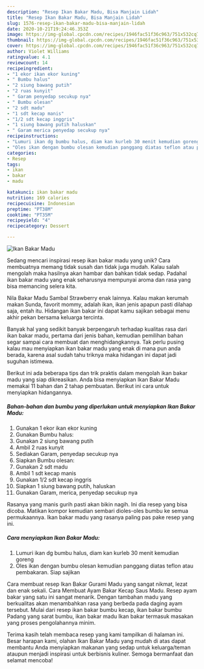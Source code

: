 ```yaml
---
description: "Resep Ikan Bakar Madu, Bisa Manjain Lidah"
title: "Resep Ikan Bakar Madu, Bisa Manjain Lidah"
slug: 1576-resep-ikan-bakar-madu-bisa-manjain-lidah
date: 2020-10-21T19:24:46.353Z
image: https://img-global.cpcdn.com/recipes/1946fac51f36c963/751x532cq70/ikan-bakar-madu-foto-resep-utama.jpg
thumbnail: https://img-global.cpcdn.com/recipes/1946fac51f36c963/751x532cq70/ikan-bakar-madu-foto-resep-utama.jpg
cover: https://img-global.cpcdn.com/recipes/1946fac51f36c963/751x532cq70/ikan-bakar-madu-foto-resep-utama.jpg
author: Violet Williams
ratingvalue: 4.1
reviewcount: 14
recipeingredient:
- "1 ekor ikan ekor kuning"
- " Bumbu halus"
- "2 siung bawang putih"
- "2 ruas kunyit"
- " Garam penyedap secukup nya"
- " Bumbu olesan"
- "2 sdt madu"
- "1 sdt kecap manis"
- "1/2 sdt kecap inggris"
- "1 siung bawang putih haluskan"
- " Garam merica penyedap secukup nya"
recipeinstructions:
- "Lumuri ikan dg bumbu halus, diam kan kurleb 30 menit kemudian goreng"
- "Oles ikan dengan bumbu olesan kemudian panggang diatas teflon atau pembakaran. Siap sajikan"
categories:
- Resep
tags:
- ikan
- bakar
- madu

katakunci: ikan bakar madu 
nutrition: 169 calories
recipecuisine: Indonesian
preptime: "PT38M"
cooktime: "PT35M"
recipeyield: "4"
recipecategory: Dessert

---
```



![Ikan Bakar Madu](https://img-global.cpcdn.com/recipes/1946fac51f36c963/751x532cq70/ikan-bakar-madu-foto-resep-utama.jpg)

Sedang mencari inspirasi resep ikan bakar madu yang unik? Cara membuatnya memang tidak susah dan tidak juga mudah. Kalau salah mengolah maka hasilnya akan hambar dan bahkan tidak sedap. Padahal ikan bakar madu yang enak seharusnya mempunyai aroma dan rasa yang bisa memancing selera kita.

Nila Bakar Madu Sambal Strawberry enak lainnya. Kalau makan kerumah makan Sunda, favorit mommy, adalah ikan, ikan jenis apapun pasti dilahap saja, entah itu. Hidangan ikan bakar ini dapat kamu sajikan sebagai menu akhir pekan bersama keluarga tercinta.

Banyak hal yang sedikit banyak berpengaruh terhadap kualitas rasa dari ikan bakar madu, pertama dari jenis bahan, kemudian pemilihan bahan segar sampai cara membuat dan menghidangkannya. Tak perlu pusing kalau mau menyiapkan ikan bakar madu yang enak di mana pun anda berada, karena asal sudah tahu triknya maka hidangan ini dapat jadi suguhan istimewa.


Berikut ini ada beberapa tips dan trik praktis dalam mengolah ikan bakar madu yang siap dikreasikan. Anda bisa menyiapkan Ikan Bakar Madu memakai 11 bahan dan 2 tahap pembuatan. Berikut ini cara untuk menyiapkan hidangannya.

<!--inarticleads1-->

##### Bahan-bahan dan bumbu yang diperlukan untuk menyiapkan Ikan Bakar Madu:

1. Gunakan 1 ekor ikan ekor kuning
1. Gunakan  Bumbu halus:
1. Gunakan 2 siung bawang putih
1. Ambil 2 ruas kunyit
1. Sediakan  Garam, penyedap secukup nya
1. Siapkan  Bumbu olesan:
1. Gunakan 2 sdt madu
1. Ambil 1 sdt kecap manis
1. Gunakan 1/2 sdt kecap inggris
1. Siapkan 1 siung bawang putih, haluskan
1. Gunakan  Garam, merica, penyedap secukup nya


Rasanya yang manis gurih pasti akan bikin nagih. Ini dia resep yang bisa dicoba. Matikan kompor kemudian sembari dioles-oles bumbu ke semua permukaannya. Ikan bakar madu yang rasanya paling pas pake resep yang ini. 

<!--inarticleads2-->

##### Cara menyiapkan Ikan Bakar Madu:

1. Lumuri ikan dg bumbu halus, diam kan kurleb 30 menit kemudian goreng
1. Oles ikan dengan bumbu olesan kemudian panggang diatas teflon atau pembakaran. Siap sajikan


Cara membuat resep Ikan Bakar Gurami Madu yang sangat nikmat, lezat dan enak sekali. Cara Membuat Ayam Bakar Kecap Saus Madu. Resep ayam bakar yang satu ini sangat menarik. Dengan tambahan madu yang berkualitas akan menambahkan rasa yang berbeda pada daging ayam tersebut. Mulai dari resep ikan bakar bumbu kecap, ikan bakar bumbu Padang yang sarat bumbu, ikan bakar madu Ikan bakar termasuk masakan yang proses pengolahannya minim. 

Terima kasih telah membaca resep yang kami tampilkan di halaman ini. Besar harapan kami, olahan Ikan Bakar Madu yang mudah di atas dapat membantu Anda menyiapkan makanan yang sedap untuk keluarga/teman ataupun menjadi inspirasi untuk berbisnis kuliner. Semoga bermanfaat dan selamat mencoba!
